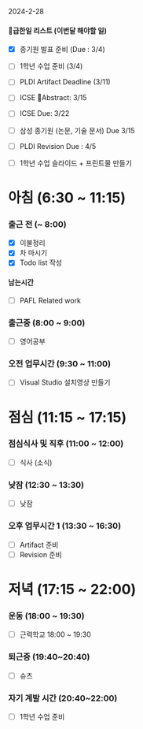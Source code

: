 2024-2-28

#### 급한일 리스트 (이번달 해야할 일)

- [x] 종기원 발표 준비 (Due : 3/4)
- [ ] 1학년 수업 준비 (3/4)
- [ ] PLDI Artifact Deadline (3/11) 


- [ ] ICSE Abstract: 3/15

- [ ] ICSE Due: 3/22


- [ ] 삼성 종기원 (논문, 기술 문서) Due 3/15
- [ ] PLDI Revision Due : 4/5
- [ ] 1학년 수업 슬라이드 + 프린트물 만들기



# 아침 (6:30 ~ 11:15)

### 출근 전 (~ 8:00)
- [x] 이불정리 
- [x] 차 마시기 
- [x] Todo list 작성 

#### 남는시간
- [ ] PAFL Related work

### 출근중 (8:00 ~ 9:00)
- [ ] 영어공부

### 오전 업무시간 (9:30 ~ 11:00)
- [ ] Visual Studio 설치영상 만들기

# 점심 (11:15 ~ 17:15)

### 점심식사 및 직후 (11:00 ~ 12:00)
- [ ] 식사 (소식)

### 낮잠 (12:30 ~ 13:30)
- [ ] 낮잠

### 오후 업무시간 1 (13:30 ~ 16:30)
- [ ] Artifact 준비
- [ ] Revision 준비

# 저녁 (17:15 ~ 22:00)
### 운동 (18:00 ~ 19:30)
- [ ] 근력학교 18:00 ~ 19:30
 
### 퇴근중 (19:40~20:40)
- [ ] 슈츠

### 자기 계발 시간 (20:40~22:00)
- [ ] 1학년 수업 준비


